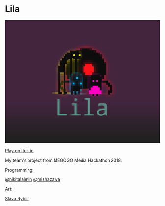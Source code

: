# Lila

![Lila](https://github.com/mishazawa/lila2814/blob/b54a60987c2a91a3d5945b27c305db584c7974ea/public/cover.png "Lila")

[Play on Itch.io](https://mishazawa.itch.io/lila)

My team's project from MEGOGO Media Hackathon 2018.

Programming:

[@nikitalaletin](https://github.com/nikitalaletin)
[@mishazawa](https://github.com/@mishazawa)


Art:

[Slava Rybin](https://www.behance.net/SlavaRybin)
